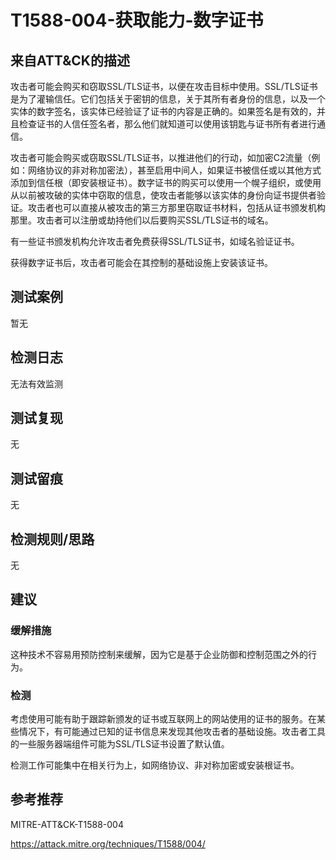 # T1588-004-获取能力-数字证书

## 来自ATT&CK的描述

攻击者可能会购买和窃取SSL/TLS证书，以便在攻击目标中使用。SSL/TLS证书是为了灌输信任。它们包括关于密钥的信息，关于其所有者身份的信息，以及一个实体的数字签名，该实体已经验证了证书的内容是正确的。如果签名是有效的，并且检查证书的人信任签名者，那么他们就知道可以使用该钥匙与证书所有者进行通信。

攻击者可能会购买或窃取SSL/TLS证书，以推进他们的行动，如加密C2流量（例如：网络协议的非对称加密法），甚至启用中间人，如果证书被信任或以其他方式添加到信任根（即安装根证书）。数字证书的购买可以使用一个幌子组织，或使用从以前被攻破的实体中窃取的信息，使攻击者能够以该实体的身份向证书提供者验证。攻击者也可以直接从被攻击的第三方那里窃取证书材料，包括从证书颁发机构那里。攻击者可以注册或劫持他们以后要购买SSL/TLS证书的域名。

有一些证书颁发机构允许攻击者免费获得SSL/TLS证书，如域名验证证书。

获得数字证书后，攻击者可能会在其控制的基础设施上安装该证书。

## 测试案例

暂无

## 检测日志

无法有效监测

## 测试复现

无

## 测试留痕

无

## 检测规则/思路

无

## 建议

### 缓解措施

这种技术不容易用预防控制来缓解，因为它是基于企业防御和控制范围之外的行为。

### 检测

考虑使用可能有助于跟踪新颁发的证书或互联网上的网站使用的证书的服务。在某些情况下，有可能通过已知的证书信息来发现其他攻击者的基础设施。攻击者工具的一些服务器端组件可能为SSL/TLS证书设置了默认值。

检测工作可能集中在相关行为上，如网络协议、非对称加密或安装根证书。

## 参考推荐

MITRE-ATT&CK-T1588-004

<https://attack.mitre.org/techniques/T1588/004/>
